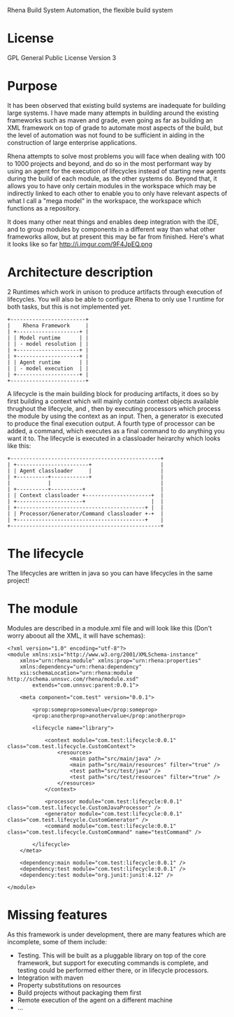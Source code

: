 Rhena Build System Automation, the flexible build system

# License
GPL General Public License Version 3

# Purpose
It has been observed that existing build systems are inadequate for building large systems. I have made many attempts in building around the existing frameworks such as maven and grade, even going as far as building an XML framework on top of grade to automate most aspects of the build, but the level of automation was not found to be sufficient in aiding in the construction of large enterprise applications.

Rhena attempts to solve most problems you will face when dealing with 100 to 1000 projects and beyond, and do so in the most performant way by using an agent for the execution of lifecycles instead of starting new agents during the build of each module, as the other systems do. Beyond that, it allows you to have only certain modules in the workspace which may be indirectly linked to each other to enable you to only have relevant aspects of what I call a "mega model" in the workspace, the workspace which functions as a repository.

It does many other neat things and enables deep integration with the IDE, and to group modules by components in a different way than what other frameworks allow, but at present this may be far from finished. Here's what it looks like so far http://i.imgur.com/9F4JpEQ.png

# Architecture description
2 Runtimes which work in unison to produce artifacts through execution of lifecycles. You will also be able to configure Rhena to only use 1 runtime for both tasks, but this is not implemented yet.
```
+------------------------+
|    Rhena Framework     |
| +--------------------+ |
| | Model runtime      | |
| | - model resolution | |
| +--------------------+ |
| +--------------------+ |
| | Agent runtime      | |
| | - model execution  | |
| +--------------------+ |
+------------------------+
```

A lifecycle is the main building block for producing artifacts, it does so by first building a context which will mainly contain context objects available thrughout the lifecycle, and , then by executing processors which process the module by using the context as an input. Then, a generator is executed to produce the final execution output.
A fourth type of processor can be added, a command, which executes as a final command to do anything you want it to.
The lifecycle is executed in a classloader heirarchy which looks like this:
```
+------------------------------------------------+
| +-----------------------+                      |
| | Agent classloader     |                      |
| +----------+------------+                      |
|            |                                   |
| +----------+----------+                        |
| | Context classloader +---------------------+  |
| +---------------------+                     |  |
| +-----------------------------------------+ |  |
| | Processor/Generator/Command classloader +-+  |
| +-----------------------------------------+    |
+------------------------------------------------+
```

# The lifecycle
The lifecycles are written in java so you can have lifecycles in the same project!

# The module
Modules are described in a module.xml file and will look like this (Don't worry aboout all the XML, it will have schemas):
```
<?xml version="1.0" encoding="utf-8"?>
<module xmlns:xsi="http://www.w3.org/2001/XMLSchema-instance"
	xmlns="urn:rhena:module" xmlns:prop="urn:rhena:properties"
	xmlns:dependency="urn:rhena:dependency"
	xsi:schemaLocation="urn:rhena:module http://schema.unnsvc.com/rhena/module.xsd"
        extends="com.unnsvc:parent:0.0.1">

	<meta component="com.test" version="0.0.1">

		<prop:someprop>somevalue</prop:someprop>
		<prop:anotherprop>anothervalue</prop:anotherprop>

		<lifecycle name="library">

			<context module="com.test:lifecycle:0.0.1" class="com.test.lifecycle.CustomContext">
				<resources>
					<main path="src/main/java" />
					<main path="src/main/resources" filter="true" />
					<test path="src/test/java" />
					<test path="src/test/resources" filter="true" />
				</resources>
			</context> 
    
			<processor module="com.test:lifecycle:0.0.1" class="com.test.lifecycle.CustomJavaProcessor" />
			<generator module="com.test:lifecycle:0.0.1" class="com.test.lifecycle.CustomGenerator" />
			<command module="com.test:lifecycle:0.0.1" class="com.test.lifecycle.CustomCommand" name="testCommand" />

		</lifecycle>
	</meta>

	<dependency:main module="com.test:lifecycle:0.0.1" />
	<dependency:test module="com.test:lifecycle:0.0.1" />
	<dependency:test module="org.junit:junit:4.12" />

</module>
```



# Missing features
As this framework is under development, there are many features which are incomplete, some of them include:
- Testing. This will be built as a pluggable library on top of the core framework, but support for executing commands is complete, and testing could be performed either there, or in lifecycle processors.
- Integration with maven
- Property substitutions on resources
- Build projects without packaging them first
- Remote execution of the agent on a different machine
- ...
